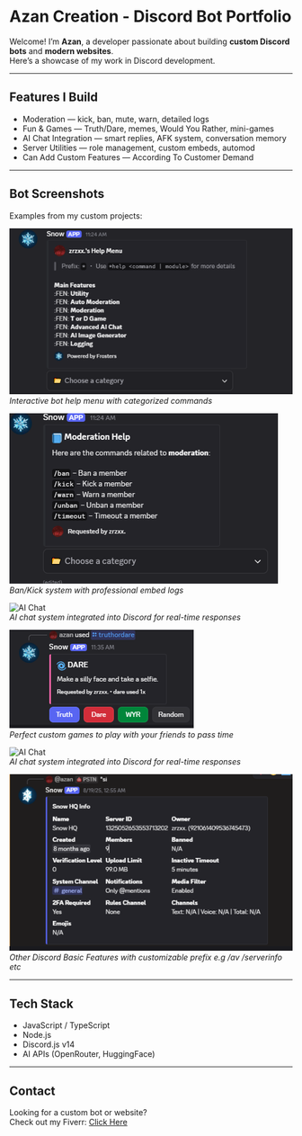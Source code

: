 # Azan Creation - Discord Bot Portfolio

Welcome! I’m **Azan**, a developer passionate about building **custom Discord bots** and **modern websites**.  
Here’s a showcase of my work in Discord development.  

---

## Features I Build
- Moderation — kick, ban, mute, warn, detailed logs  
- Fun & Games — Truth/Dare, memes, Would You Rather, mini-games  
- AI Chat Integration — smart replies, AFK system, conversation memory  
- Server Utilities — role management, custom embeds, automod  
- Can Add Custom Features — According To Customer Demand
---

## Bot Screenshots
 

Examples from my custom projects:  

![Bot Help Menu](assets/help-menu.png)  
*Interactive bot help menu with categorized commands*  

![Moderation Example](assets/moderation.png)  
*Ban/Kick system with professional embed logs*  

![AI Chat](assets/ai-chat.png)  
*AI chat system integrated into Discord for real-time responses*  

![Games](assets/games.png)  
*Perfect custom games to play with your friends to pass time*  

![AI Chat](assets/ai-chat.png)  
*AI chat system integrated into Discord for real-time responses*  

![miscellaneous](assets/other.png)  
*Other Discord Basic Features with customizable prefix e.g /av /serverinfo etc*  


---

## Tech Stack
- JavaScript / TypeScript  
- Node.js  
- Discord.js v14  
- AI APIs (OpenRouter, HuggingFace)  

---

## Contact
Looking for a custom bot or website?  
Check out my Fiverr: [Click Here](https://www.fiverr.com/)  
